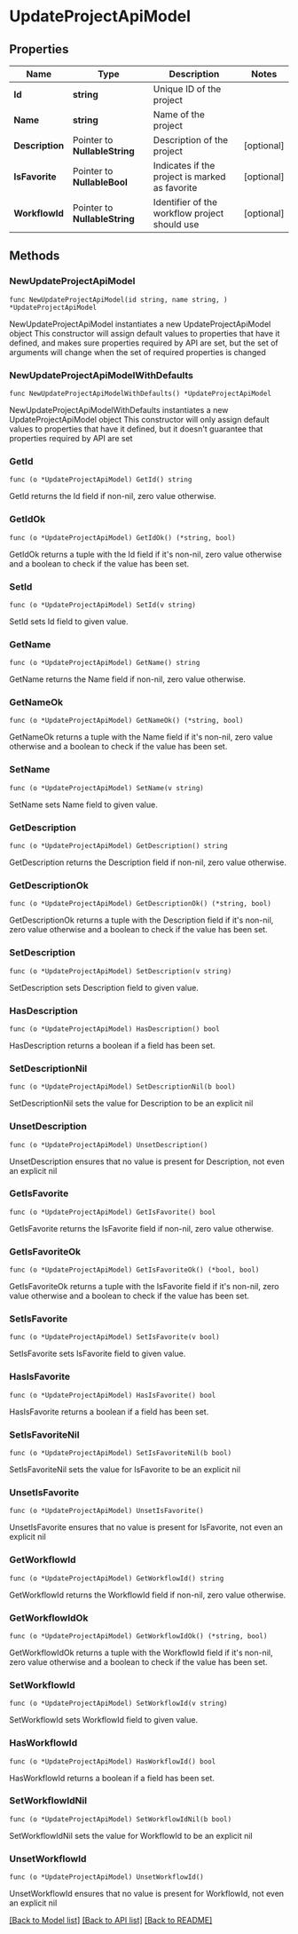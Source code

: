 # UpdateProjectApiModel

## Properties

Name | Type | Description | Notes
------------ | ------------- | ------------- | -------------
**Id** | **string** | Unique ID of the project | 
**Name** | **string** | Name of the project | 
**Description** | Pointer to **NullableString** | Description of the project | [optional] 
**IsFavorite** | Pointer to **NullableBool** | Indicates if the project is marked as favorite | [optional] 
**WorkflowId** | Pointer to **NullableString** | Identifier of the workflow project should use | [optional] 

## Methods

### NewUpdateProjectApiModel

`func NewUpdateProjectApiModel(id string, name string, ) *UpdateProjectApiModel`

NewUpdateProjectApiModel instantiates a new UpdateProjectApiModel object
This constructor will assign default values to properties that have it defined,
and makes sure properties required by API are set, but the set of arguments
will change when the set of required properties is changed

### NewUpdateProjectApiModelWithDefaults

`func NewUpdateProjectApiModelWithDefaults() *UpdateProjectApiModel`

NewUpdateProjectApiModelWithDefaults instantiates a new UpdateProjectApiModel object
This constructor will only assign default values to properties that have it defined,
but it doesn't guarantee that properties required by API are set

### GetId

`func (o *UpdateProjectApiModel) GetId() string`

GetId returns the Id field if non-nil, zero value otherwise.

### GetIdOk

`func (o *UpdateProjectApiModel) GetIdOk() (*string, bool)`

GetIdOk returns a tuple with the Id field if it's non-nil, zero value otherwise
and a boolean to check if the value has been set.

### SetId

`func (o *UpdateProjectApiModel) SetId(v string)`

SetId sets Id field to given value.


### GetName

`func (o *UpdateProjectApiModel) GetName() string`

GetName returns the Name field if non-nil, zero value otherwise.

### GetNameOk

`func (o *UpdateProjectApiModel) GetNameOk() (*string, bool)`

GetNameOk returns a tuple with the Name field if it's non-nil, zero value otherwise
and a boolean to check if the value has been set.

### SetName

`func (o *UpdateProjectApiModel) SetName(v string)`

SetName sets Name field to given value.


### GetDescription

`func (o *UpdateProjectApiModel) GetDescription() string`

GetDescription returns the Description field if non-nil, zero value otherwise.

### GetDescriptionOk

`func (o *UpdateProjectApiModel) GetDescriptionOk() (*string, bool)`

GetDescriptionOk returns a tuple with the Description field if it's non-nil, zero value otherwise
and a boolean to check if the value has been set.

### SetDescription

`func (o *UpdateProjectApiModel) SetDescription(v string)`

SetDescription sets Description field to given value.

### HasDescription

`func (o *UpdateProjectApiModel) HasDescription() bool`

HasDescription returns a boolean if a field has been set.

### SetDescriptionNil

`func (o *UpdateProjectApiModel) SetDescriptionNil(b bool)`

 SetDescriptionNil sets the value for Description to be an explicit nil

### UnsetDescription
`func (o *UpdateProjectApiModel) UnsetDescription()`

UnsetDescription ensures that no value is present for Description, not even an explicit nil
### GetIsFavorite

`func (o *UpdateProjectApiModel) GetIsFavorite() bool`

GetIsFavorite returns the IsFavorite field if non-nil, zero value otherwise.

### GetIsFavoriteOk

`func (o *UpdateProjectApiModel) GetIsFavoriteOk() (*bool, bool)`

GetIsFavoriteOk returns a tuple with the IsFavorite field if it's non-nil, zero value otherwise
and a boolean to check if the value has been set.

### SetIsFavorite

`func (o *UpdateProjectApiModel) SetIsFavorite(v bool)`

SetIsFavorite sets IsFavorite field to given value.

### HasIsFavorite

`func (o *UpdateProjectApiModel) HasIsFavorite() bool`

HasIsFavorite returns a boolean if a field has been set.

### SetIsFavoriteNil

`func (o *UpdateProjectApiModel) SetIsFavoriteNil(b bool)`

 SetIsFavoriteNil sets the value for IsFavorite to be an explicit nil

### UnsetIsFavorite
`func (o *UpdateProjectApiModel) UnsetIsFavorite()`

UnsetIsFavorite ensures that no value is present for IsFavorite, not even an explicit nil
### GetWorkflowId

`func (o *UpdateProjectApiModel) GetWorkflowId() string`

GetWorkflowId returns the WorkflowId field if non-nil, zero value otherwise.

### GetWorkflowIdOk

`func (o *UpdateProjectApiModel) GetWorkflowIdOk() (*string, bool)`

GetWorkflowIdOk returns a tuple with the WorkflowId field if it's non-nil, zero value otherwise
and a boolean to check if the value has been set.

### SetWorkflowId

`func (o *UpdateProjectApiModel) SetWorkflowId(v string)`

SetWorkflowId sets WorkflowId field to given value.

### HasWorkflowId

`func (o *UpdateProjectApiModel) HasWorkflowId() bool`

HasWorkflowId returns a boolean if a field has been set.

### SetWorkflowIdNil

`func (o *UpdateProjectApiModel) SetWorkflowIdNil(b bool)`

 SetWorkflowIdNil sets the value for WorkflowId to be an explicit nil

### UnsetWorkflowId
`func (o *UpdateProjectApiModel) UnsetWorkflowId()`

UnsetWorkflowId ensures that no value is present for WorkflowId, not even an explicit nil

[[Back to Model list]](../README.md#documentation-for-models) [[Back to API list]](../README.md#documentation-for-api-endpoints) [[Back to README]](../README.md)


